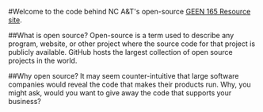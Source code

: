 #Welcome to the code behind NC A&T's open-source [GEEN 165 Resource site](https://ncandtcs.github.io).

##What is open source?
Open-source is a term used to describe any program, website, or other project where the source code for that project is publicly available. GitHub hosts the largest collection of open source projects in the world.

##Why open source?
It may seem counter-intuitive that large software companies would reveal the code that makes their products run. Why, you might ask, would you want to give away the code that supports your business?
